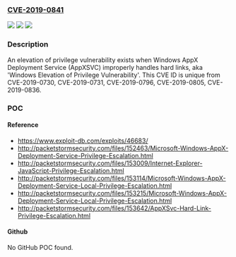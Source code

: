 ### [CVE-2019-0841](https://cve.mitre.org/cgi-bin/cvename.cgi?name=CVE-2019-0841)
![](https://img.shields.io/static/v1?label=Product&message=Windows%20Server&color=blue)
![](https://img.shields.io/static/v1?label=Version&message=n%2Fa&color=blue)
![](https://img.shields.io/static/v1?label=Vulnerability&message=Elevation%20of%20Privilege&color=brighgreen)

### Description

An elevation of privilege vulnerability exists when Windows AppX Deployment Service (AppXSVC) improperly handles hard links, aka 'Windows Elevation of Privilege Vulnerability'. This CVE ID is unique from CVE-2019-0730, CVE-2019-0731, CVE-2019-0796, CVE-2019-0805, CVE-2019-0836.

### POC

#### Reference
- https://www.exploit-db.com/exploits/46683/
- http://packetstormsecurity.com/files/152463/Microsoft-Windows-AppX-Deployment-Service-Privilege-Escalation.html
- http://packetstormsecurity.com/files/153009/Internet-Explorer-JavaScript-Privilege-Escalation.html
- http://packetstormsecurity.com/files/153114/Microsoft-Windows-AppX-Deployment-Service-Local-Privilege-Escalation.html
- http://packetstormsecurity.com/files/153215/Microsoft-Windows-AppX-Deployment-Service-Local-Privilege-Escalation.html
- http://packetstormsecurity.com/files/153642/AppXSvc-Hard-Link-Privilege-Escalation.html

#### Github
No GitHub POC found.

